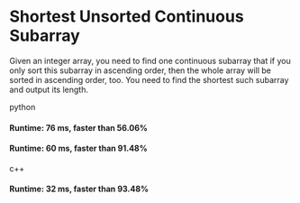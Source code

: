 # Shortest Unsorted Continuous Subarray

Given an integer array, you need to find one continuous subarray that if you only sort this subarray in ascending order, then the whole array will be sorted in ascending order, too. You need to find the shortest such subarray and output its length.


python

#### Runtime: 76 ms, faster than 56.06%
#### Runtime: 60 ms, faster than 91.48%

c++

#### Runtime: 32 ms, faster than 93.48%

